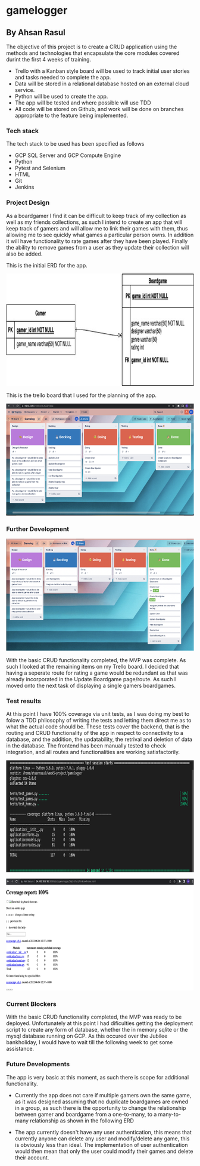 # gamelogger

## By Ahsan Rasul

The objective of this project is to create a CRUD application using the methods and technologies that encapsulate the core modules covered durint the first 4 weeks of training.

* Trello with a Kanban style board will be used to track initial user stories and tasks needed to complete the app.
* Data will be stored in a relational database hosted on an external cloud service.
* Python will be used to create the app.
* The app will be tested and where possible will use TDD 
* All code will be stored on Github, and work will be done on branches appropriate to the feature being implemented.

### Tech stack

The tech stack to be used has been specified as follows 
* GCP SQL Server and GCP Compute Engine
* Python
* Pytest and Selenium
* HTML
* Git
* Jenkins

### Project Design

As a boardgamer I find it can be difficult to keep track of my collection as well as my friends collections, as such I intend to create an app that will keep track of gamers and will allow me to link their games with them, thus allowing me to see quickly what games a particular person owns. In addition it will have functionality to rate games after they have been played. Finally the ability to remove games from a user as they update their collection will also be added. 

This is the initial ERD for the app.
<p align="center">
  <img width="700" height="300" src="gamelogger.jpg">
</p>

This is the trello board that I used for the planning of the app. 
<p align="center">
  <img width="700" height="300" src="trello.png">
</p>

### Further Development 
<p align="center">
  <img width="700" height="300" src="trello2.png">
</p>

With the basic CRUD functionality completed, the MVP was complete. As such I looked at the remaining items on my Trello board. I decided that having a seperate route for rating a game would be redundant as that was already incorporated in the Update Boardgame page/route. As such I moved onto the next task of displaying a single gamers boardgames. 

### Test results

At this point I have 100% coverage via unit tests, as I was doing my best to folow a TDD philosophy of writing the tests and letting them direct me as to what the actual code should be. These tests cover the backend, that is the routing and CRUD functionality of the app in respect to connectivity to a database, and the addition, the updatability, the retrival and deletion of data in the database. The frontend has been manually tested to check integration, and all routes and functionalities are working satisfactorily.
<p align="center">
  <img width="700" height="300" src="cov-term.png">
</p>
<p align="center">
  <img width="700" height="300" src="jenkins-cov.png">
</p>

 ### Current Blockers

 With the basic CRUD functionality completed, the MVP was ready to be deployed. Unfortunately at this point I had dificulties getting the deployment script to create any form of database, whether the in memory sqlite or the mysql database running on GCP. As this occured over the Jubilee bankholiday, I would have to wait till the following week to get some assistance.

### Future Developments

The app is very basic at this moment, as such there is scope for additional functionality. 

* Currently the app does not care if multiple gamers own the same game, as it was designed assuming that no duplicate boardgames are owned in a group, as such there is the opportunity to change the relationship between gamer and boardgame from a one-to-many, to a many-to-many relationship as shown in the following ERD 

* The app currently doesn't have any user authentication, this means that currently anyone can delete any user and modify/delete any game, this is obviously less than ideal. The implementation of user authentication would then mean that only the user could modify their games and delete their account.
